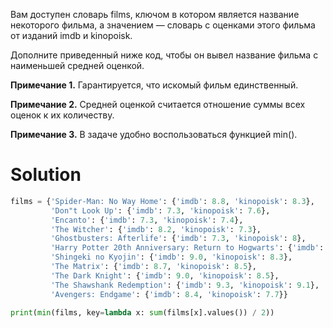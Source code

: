 Вам доступен словарь films, ключом в котором является название некоторого фильма, а значением — словарь с оценками этого
фильма от изданий imdb и kinopoisk.

Дополните приведенный ниже код, чтобы он вывел название фильма с наименьшей средней оценкой.

**Примечание 1.** Гарантируется, что искомый фильм единственный.

**Примечание 2.** Средней оценкой считается отношение суммы всех оценок к их количеству.

**Примечание 3.** В задаче удобно воспользоваться функцией min().

# Solution

```python
films = {'Spider-Man: No Way Home': {'imdb': 8.8, 'kinopoisk': 8.3},
         'Don"t Look Up': {'imdb': 7.3, 'kinopoisk': 7.6},
         'Encanto': {'imdb': 7.3, 'kinopoisk': 7.4},
         'The Witcher': {'imdb': 8.2, 'kinopoisk': 7.3},
         'Ghostbusters: Afterlife': {'imdb': 7.3, 'kinopoisk': 8},
         'Harry Potter 20th Anniversary: Return to Hogwarts': {'imdb': 8.1, 'kinopoisk': 8.2},
         'Shingeki no Kyojin': {'imdb': 9.0, 'kinopoisk': 8.3},
         'The Matrix': {'imdb': 8.7, 'kinopoisk': 8.5},
         'The Dark Knight': {'imdb': 9.0, 'kinopoisk': 8.5},
         'The Shawshank Redemption': {'imdb': 9.3, 'kinopoisk': 9.1},
         'Avengers: Endgame': {'imdb': 8.4, 'kinopoisk': 7.7}}

print(min(films, key=lambda x: sum(films[x].values()) / 2))
```